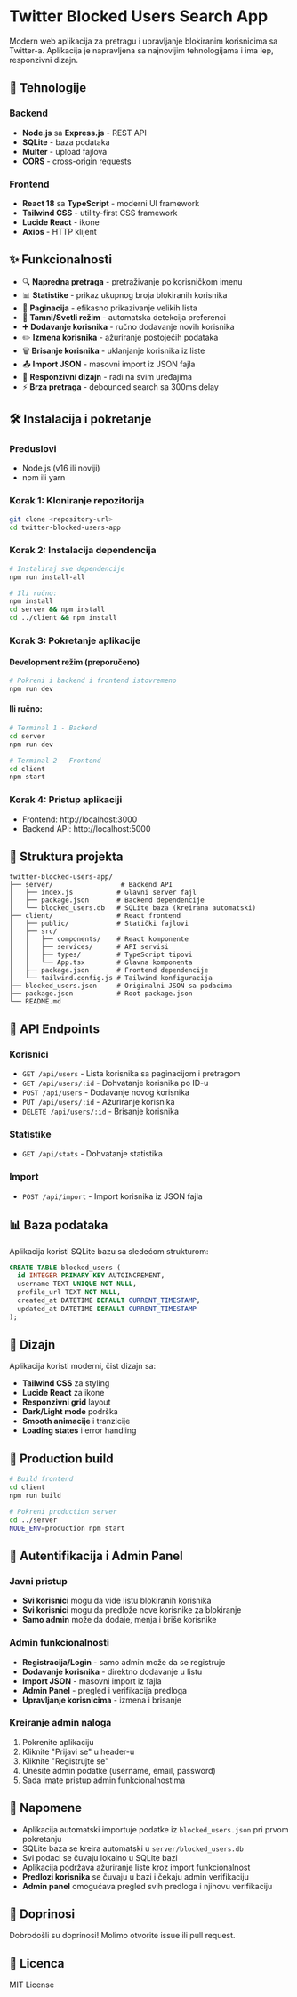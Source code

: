 # Twitter Blocked Users Search App

Modern web aplikacija za pretragu i upravljanje blokiranim korisnicima sa Twitter-a. Aplikacija je napravljena sa najnovijim tehnologijama i ima lep, responzivni dizajn.

## 🚀 Tehnologije

### Backend
- **Node.js** sa **Express.js** - REST API
- **SQLite** - baza podataka
- **Multer** - upload fajlova
- **CORS** - cross-origin requests

### Frontend
- **React 18** sa **TypeScript** - moderni UI framework
- **Tailwind CSS** - utility-first CSS framework
- **Lucide React** - ikone
- **Axios** - HTTP klijent

## ✨ Funkcionalnosti

- 🔍 **Napredna pretraga** - pretraživanje po korisničkom imenu
- 📊 **Statistike** - prikaz ukupnog broja blokiranih korisnika
- 📄 **Paginacija** - efikasno prikazivanje velikih lista
- 🎨 **Tamni/Svetli režim** - automatska detekcija preferenci
- ➕ **Dodavanje korisnika** - ručno dodavanje novih korisnika
- ✏️ **Izmena korisnika** - ažuriranje postojećih podataka
- 🗑️ **Brisanje korisnika** - uklanjanje korisnika iz liste
- 📤 **Import JSON** - masovni import iz JSON fajla
- 📱 **Responzivni dizajn** - radi na svim uređajima
- ⚡ **Brza pretraga** - debounced search sa 300ms delay

## 🛠️ Instalacija i pokretanje

### Preduslovi
- Node.js (v16 ili noviji)
- npm ili yarn

### Korak 1: Kloniranje repozitorija
```bash
git clone <repository-url>
cd twitter-blocked-users-app
```

### Korak 2: Instalacija dependencija
```bash
# Instaliraj sve dependencije
npm run install-all

# Ili ručno:
npm install
cd server && npm install
cd ../client && npm install
```

### Korak 3: Pokretanje aplikacije

#### Development režim (preporučeno)
```bash
# Pokreni i backend i frontend istovremeno
npm run dev
```

#### Ili ručno:
```bash
# Terminal 1 - Backend
cd server
npm run dev

# Terminal 2 - Frontend  
cd client
npm start
```

### Korak 4: Pristup aplikaciji
- Frontend: http://localhost:3000
- Backend API: http://localhost:5000

## 📁 Struktura projekta

```
twitter-blocked-users-app/
├── server/                 # Backend API
│   ├── index.js           # Glavni server fajl
│   ├── package.json       # Backend dependencije
│   └── blocked_users.db   # SQLite baza (kreirana automatski)
├── client/                # React frontend
│   ├── public/            # Statički fajlovi
│   ├── src/
│   │   ├── components/    # React komponente
│   │   ├── services/      # API servisi
│   │   ├── types/         # TypeScript tipovi
│   │   └── App.tsx        # Glavna komponenta
│   ├── package.json       # Frontend dependencije
│   └── tailwind.config.js # Tailwind konfiguracija
├── blocked_users.json     # Originalni JSON sa podacima
├── package.json           # Root package.json
└── README.md
```

## 🔧 API Endpoints

### Korisnici
- `GET /api/users` - Lista korisnika sa paginacijom i pretragom
- `GET /api/users/:id` - Dohvatanje korisnika po ID-u
- `POST /api/users` - Dodavanje novog korisnika
- `PUT /api/users/:id` - Ažuriranje korisnika
- `DELETE /api/users/:id` - Brisanje korisnika

### Statistike
- `GET /api/stats` - Dohvatanje statistika

### Import
- `POST /api/import` - Import korisnika iz JSON fajla

## 📊 Baza podataka

Aplikacija koristi SQLite bazu sa sledećom strukturom:

```sql
CREATE TABLE blocked_users (
  id INTEGER PRIMARY KEY AUTOINCREMENT,
  username TEXT UNIQUE NOT NULL,
  profile_url TEXT NOT NULL,
  created_at DATETIME DEFAULT CURRENT_TIMESTAMP,
  updated_at DATETIME DEFAULT CURRENT_TIMESTAMP
);
```

## 🎨 Dizajn

Aplikacija koristi moderni, čist dizajn sa:
- **Tailwind CSS** za styling
- **Lucide React** za ikone
- **Responzivni grid** layout
- **Dark/Light mode** podrška
- **Smooth animacije** i tranzicije
- **Loading states** i error handling

## 🚀 Production build

```bash
# Build frontend
cd client
npm run build

# Pokreni production server
cd ../server
NODE_ENV=production npm start
```

## 🔐 Autentifikacija i Admin Panel

### Javni pristup
- **Svi korisnici** mogu da vide listu blokiranih korisnika
- **Svi korisnici** mogu da predlože nove korisnike za blokiranje
- **Samo admin** može da dodaje, menja i briše korisnike

### Admin funkcionalnosti
- **Registracija/Login** - samo admin može da se registruje
- **Dodavanje korisnika** - direktno dodavanje u listu
- **Import JSON** - masovni import iz fajla
- **Admin Panel** - pregled i verifikacija predloga
- **Upravljanje korisnicima** - izmena i brisanje

### Kreiranje admin naloga
1. Pokrenite aplikaciju
2. Kliknite "Prijavi se" u header-u
3. Kliknite "Registrujte se"
4. Unesite admin podatke (username, email, password)
5. Sada imate pristup admin funkcionalnostima

## 📝 Napomene

- Aplikacija automatski importuje podatke iz `blocked_users.json` pri prvom pokretanju
- SQLite baza se kreira automatski u `server/blocked_users.db`
- Svi podaci se čuvaju lokalno u SQLite bazi
- Aplikacija podržava ažuriranje liste kroz import funkcionalnost
- **Predlozi korisnika** se čuvaju u bazi i čekaju admin verifikaciju
- **Admin panel** omogućava pregled svih predloga i njihovu verifikaciju

## 🤝 Doprinosi

Dobrodošli su doprinosi! Molimo otvorite issue ili pull request.

## 📄 Licenca

MIT License
